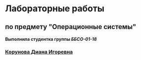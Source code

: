 # Лабораторные работы
## по предмету "Операционные системы"
#### Выполнила студентка группы *ББСО-01-18*
### [Корунова Диана Игоревна](https://www.vk.com/korusha)


